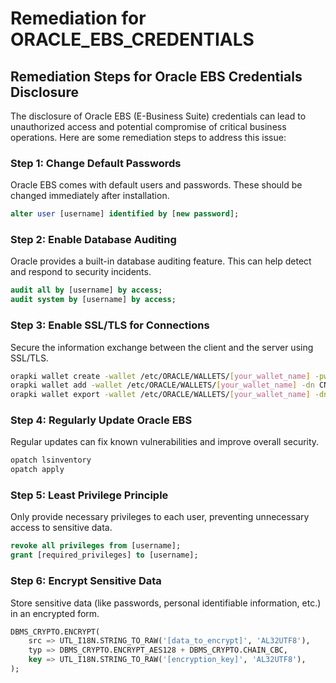 # Remediation for ORACLE_EBS_CREDENTIALS

## Remediation Steps for Oracle EBS Credentials Disclosure

The disclosure of Oracle EBS (E-Business Suite) credentials can lead to unauthorized access and potential compromise of critical business operations. Here are some remediation steps to address this issue:

### Step 1: Change Default Passwords
Oracle EBS comes with default users and passwords. These should be changed immediately after installation.

```sql
alter user [username] identified by [new password];
```

### Step 2: Enable Database Auditing
Oracle provides a built-in database auditing feature. This can help detect and respond to security incidents.

```sql
audit all by [username] by access;
audit system by [username] by access;
```

### Step 3: Enable SSL/TLS for Connections
Secure the information exchange between the client and the server using SSL/TLS.

```bash
orapki wallet create -wallet /etc/ORACLE/WALLETS/[your_wallet_name] -pwd [your_wallet_password] -auto_login_local
orapki wallet add -wallet /etc/ORACLE/WALLETS/[your_wallet_name] -dn CN=[your_server_name] -keysize 2048 -pwd [your_wallet_password]
orapki wallet export -wallet /etc/ORACLE/WALLETS/[your_wallet_name] -dn CN=[your_server_name] -cert /etc/ORACLE/WALLETS/[your_wallet_name]/[server_cert_name] -pwd [your_wallet_password]
```

### Step 4: Regularly Update Oracle EBS
Regular updates can fix known vulnerabilities and improve overall security.

```bash
opatch lsinventory
opatch apply
```

### Step 5: Least Privilege Principle
Only provide necessary privileges to each user, preventing unnecessary access to sensitive data.

```sql
revoke all privileges from [username];
grant [required_privileges] to [username];
```

### Step 6: Encrypt Sensitive Data
Store sensitive data (like passwords, personal identifiable information, etc.) in an encrypted form.

```sql
DBMS_CRYPTO.ENCRYPT(
    src => UTL_I18N.STRING_TO_RAW('[data_to_encrypt]', 'AL32UTF8'),
    typ => DBMS_CRYPTO.ENCRYPT_AES128 + DBMS_CRYPTO.CHAIN_CBC,
    key => UTL_I18N.STRING_TO_RAW('[encryption_key]', 'AL32UTF8'),
);
```